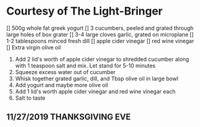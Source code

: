# Courtesy of The Light-Bringer
[] 500g whole fat greek yogurt
[] 3 cucumbers, peeled and grated through large holes of box grater
[] 3-4 large cloves garlic, grated on microplane
[] 1-2 tablespoons minced fresh dill
[] apple cider vinegar
[] red wine vinegar
[] Extra virgin olive oil


1. Add 2 lid's worth of apple cider vinegar to shredded cucumber along with 1 teaspoon salt and mix. Let stand for 5-10 minutes
2. Squeeze excess water out of cucumber
3. Whisk together grated garlic, dill, and Tbsp olive oil in large bowl
4. Add yogurt and maybe more olive oil
5. Add 1 lid's worth apple cider vinegar and red wine vinegar each
6. Salt to taste

## 11/27/2019 THANKSGIVING EVE
 

